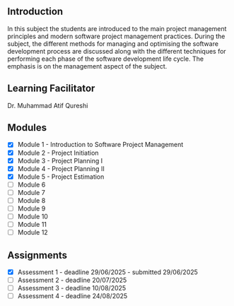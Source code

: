 ## Introduction
In this subject the students are introduced to the main project management principles and modern software project management practices. During the subject, the different methods for managing and optimising the software development process are discussed along with the different techniques for performing each phase of the software development life cycle. The emphasis is on the management aspect of the subject.

## Learning Facilitator
Dr. Muhammad Atif Qureshi

## Modules
- [X] Module 1 - Introduction to Software Project Management
- [X] Module 2 - Project Initiation
- [X] Module 3 - Project Planning I
- [X] Module 4 - Project Planning II
- [X] Module 5 - Project Estimation
- [ ] Module 6
- [ ] Module 7
- [ ] Module 8
- [ ] Module 9
- [ ] Module 10
- [ ] Module 11
- [ ] Module 12

## Assignments
- [X] Assessment 1 - deadline 29/06/2025 - submitted 29/06/2025
- [ ] Assessment 2 - deadline 20/07/2025
- [ ] Assessment 3 - deadline 10/08/2025
- [ ] Assessment 4 - deadline 24/08/2025